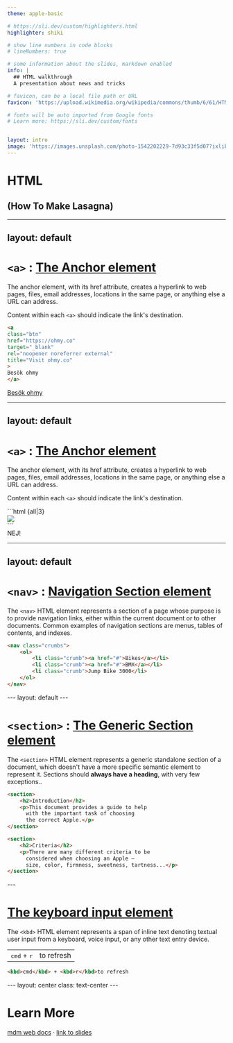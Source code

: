 ```yaml
---
theme: apple-basic

# https://sli.dev/custom/highlighters.html
highlighter: shiki

# show line numbers in code blocks
# lineNumbers: true

# some information about the slides, markdown enabled
info: |
  ## HTML walkthrough
  A presentation about news and tricks

# favicon, can be a local file path or URL
favicon: 'https://upload.wikimedia.org/wikipedia/commons/thumb/6/61/HTML5_logo_and_wordmark.svg/2560px-HTML5_logo_and_wordmark.svg.png'

# fonts will be auto imported from Google fonts
# Learn more: https://sli.dev/custom/fonts


layout: intro
image: 'https://images.unsplash.com/photo-1542202229-7d93c33f5d07?ixlib=rb-1.2.1&ixid=MnwxMjA3fDB8MHxwaG90by1wYWdlfHx8fGVufDB8fHx8&auto=format&fit=crop&w=2670&q=80'
---
```




  # HTML
  ## (How To Make Lasagna)



<!--
The last comment block of each slide will be treated as slide notes. It will be visible and editable in Presenter Mode along with the slide. [Read more in the docs](https://sli.dev/guide/syntax.html#notes)
-->

---
layout: default
---

# `<a>` : [The Anchor element](https://developer.mozilla.org/en-US/docs/Web/HTML/Element/a)

<div grid="~ cols-2 gap-4">
<div>

The anchor element, with its href attribute, creates a hyperlink to web pages, files, email addresses, locations in the same page, or anything else a URL can address.

Content within each `<a>` should indicate the link's destination.


</div>
<div class="flex flex-col gap-8">

```html {all|4|5|6|all}
<a
class="btn"
href="https://ohmy.co"
target="_blank"
rel="noopener noreferrer external"
title="Visit ohmy.co"
>
Besök ohmy
</a>
```




<a class="btn" href="https://ohmy.co" target="_blank" rel="noopener noreferrer external" title="Visit ohmy.co">Besök ohmy</a>


<!-- <div class="abs-br p-4 text-xs opacity-50 hover:underline">
<a href="https://developer.mozilla.org/en-US/docs/Web/HTML/Element/a" >Link to MDM
</a>
</div>  -->
<!-- <div v-click="2" fade>(Search engines uses this attribute to get more info about a link)</div> -->

</div>
</div>

<!--
You can have `style` tag in markdown to override the style for the current page.
Learn more: https://sli.dev/guide/syntax#embedded-styles
-->

---
layout: default
---

# `<a>` : [The Anchor element](https://developer.mozilla.org/en-US/docs/Web/HTML/Element/a)

<div grid="~ cols-2 gap-8">
<div>

The anchor element, with its href attribute, creates a hyperlink to web pages, files, email addresses, locations in the same page, or anything else a URL can address.

Content within each `<a>` should indicate the link's destination.


</div>
<div class="flex flex-col gap-8">

<div class="relative">
<v-clicks>
```html {all|3}
<div class="wrapper">
    <a class="js-menu-handler" 
      href="javascript:;">
      <img src="/svg/hamburger.svg">
    </a>
</div>
```

<arrow  x1="310" y1="105" x2="200" y2="60" color="#FF0000" width="3" arrowSize="1" />
<div class="z-30 abs-br px-10 py-5 bg-[#FF0000] ">NEJ!</div>  
</v-clicks>
</div>







</div>
</div>

<!--
You can have `style` tag in markdown to override the style for the current page.
Learn more: https://sli.dev/guide/syntax#embedded-styles
-->

---
layout: default
---

# `<nav>` : [Navigation Section element](https://developer.mozilla.org/en-US/docs/Web/HTML/Element/nav)

<div grid="~ cols-2 gap-8" class="">
<div>

The `<nav>` HTML element represents a section of a page whose purpose is to provide navigation links, either within the current document or to other documents. Common examples of navigation sections are menus, tables of contents, and indexes.


</div>
<div class="flex flex-col gap-8">


```html 
<nav class="crumbs">
    <ol>
        <li class="crumb"><a href="#">Bikes</a></li>
        <li class="crumb"><a href="#">BMX</a></li>
        <li class="crumb">Jump Bike 3000</li>
    </ol>
</nav>
```

</div>
</div>
---
layout: default
---

# `<section>` : [The Generic Section element](https://developer.mozilla.org/en-US/docs/Web/HTML/Element/section)

<div grid="~ cols-2 gap-8">
<div>

 The `<section>` HTML element represents a generic standalone section of a document, which doesn't have a more specific semantic element to represent it. Sections should **always have a heading**, with very few exceptions..


</div>
<div class="flex flex-col gap-8">


```html 
<section>
    <h2>Introduction</h2>
    <p>This document provides a guide to help 
      with the important task of choosing 
      the correct Apple.</p>
</section>

<section>
    <h2>Criteria</h2>
    <p>There are many different criteria to be 
      considered when choosing an Apple —
      size, color, firmness, sweetness, tartness...</p>
</section>
```

</div>
</div>
---

# [The keyboard input element](https://developer.mozilla.org/en-US/docs/Web/HTML/Element/kbd)

<div grid="~ cols-2 gap-8">
<div>

The `<kbd>` HTML element represents a span of inline text denoting textual user input from a keyboard, voice input, or any other text entry device.

|     |     |
| --- | --- |
| <kbd>cmd</kbd> + <kbd>r</kbd>| to refresh |


</div>
<div class="flex flex-col gap-8">

```html {all}
<kbd>cmd</kbd> + <kbd>r</kbd>to refresh 

```


</div>
</div>
---
layout: center
class: text-center
---

# Learn More

[mdm web docs](https://developer.mozilla.org/en-US/docs/Web/HTML/Element) · [link to slides](https://html-presentation-carljohan.vercel.app/)
